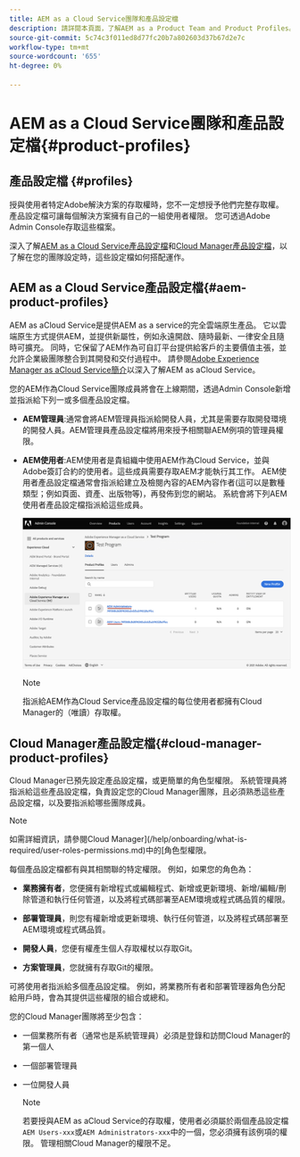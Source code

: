 ```yaml
---
title: AEM as a Cloud Service團隊和產品設定檔
description: 請詳閱本頁面，了解AEM as a Product Team and Product Profiles。
source-git-commit: 5c74c3f011ed8d77fc20b7a802603d37b67d2e7c
workflow-type: tm+mt
source-wordcount: '655'
ht-degree: 0%

---
```



# AEM as a Cloud Service團隊和產品設定檔{#product-profiles}

## 產品設定檔 {#profiles}

授與使用者特定Adobe解決方案的存取權時，您不一定想授予他們完整存取權。 產品設定檔可讓每個解決方案擁有自己的一組使用者權限。 您可透過Adobe Admin Console存取這些檔案。

深入了解[AEM as a Cloud Service產品設定檔](#aem-product-profiles)和[Cloud Manager產品設定檔](#cloud-manager-product-profiles)，以了解在您的團隊設定時，這些設定檔如何搭配運作。

## AEM as a Cloud Service產品設定檔{#aem-product-profiles}

AEM as aCloud Service是提供AEM as a service的完全雲端原生產品。 它以雲端原生方式提供AEM，並提供新屬性，例如永遠開啟、隨時最新、一律安全且隨時可擴充。 同時，它保留了AEM作為可自訂平台提供給客戶的主要價值主張，並允許企業級團隊整合到其開發和交付過程中。 請參閱[Adobe Experience Manager as aCloud Service簡介](https://experienceleague.adobe.com/docs/experience-manager-cloud-service/overview/introduction.html?lang=en)以深入了解AEM as aCloud Service。

您的AEM作為Cloud Service團隊成員將會在上線期間，透過Admin Console新增並指派給下列一或多個產品設定檔。

* **AEM管理員**:通常會將AEM管理員指派給開發人員，尤其是需要存取開發環境的開發人員。AEM管理員產品設定檔將用來授予相關聯AEM例項的管理員權限。

* **AEM使用者**:AEM使用者是貴組織中使用AEM作為Cloud Service，並與Adobe簽訂合約的使用者。這些成員需要存取AEM才能執行其工作。 AEM使用者產品設定檔通常會指派給建立及檢閱內容的AEM內容作者(這可以是數種類型；例如頁面、資產、出版物等)，再發佈到您的網站。 系統會將下列AEM使用者產品設定檔指派給這些成員。

   ![](/help/onboarding/learn-concepts/assets/admin-console-profiles.png)

   >[!NOTE]
   >指派給AEM作為Cloud Service產品設定檔的每位使用者都擁有Cloud Manager的（唯讀）存取權。

## Cloud Manager產品設定檔{#cloud-manager-product-profiles}

Cloud Manager已預先設定產品設定檔，或更簡單的角色型權限。 系統管理員將指派給這些產品設定檔，負責設定您的Cloud Manager團隊，且必須熟悉這些產品設定檔，以及要指派給哪些團隊成員。
>[!NOTE]
>如需詳細資訊，請參閱Cloud Manager](/help/onboarding/what-is-required/user-roles-permissions.md)中的[角色型權限。

每個產品設定檔都有與其相關聯的特定權限。 例如，如果您的角色為：

* **業務擁有者**，您便擁有新增程式或編輯程式、新增或更新環境、新增/編輯/刪除管道和執行任何管道，以及將程式碼部署至AEM環境或程式碼品質的權限。

* **部署管理員**，則您有權新增或更新環境、執行任何管道，以及將程式碼部署至AEM環境或程式碼品質。

* **開發人員**，您便有權產生個人存取權杖以存取Git。

* **方案管理員**，您就擁有存取Git的權限。

可將使用者指派給多個產品設定檔。 例如，將業務所有者和部署管理器角色分配給用戶時，會為其提供這些權限的組合或總和。

您的Cloud Manager團隊將至少包含：

* 一個業務所有者（通常也是系統管理員）必須是登錄和訪問Cloud Manager的第一個人
* 一個部署管理員
* 一位開發人員

   >[!NOTE]
   >若要授與AEM as aCloud Service的存取權，使用者必須屬於兩個產品設定檔`AEM Users-xxx`或`AEM Administrators-xxx`中的一個，您必須擁有該例項的權限。 管理相關Cloud Manager的權限不足。